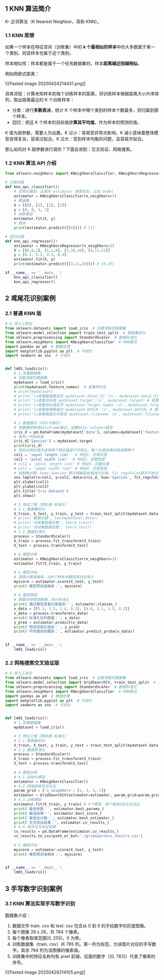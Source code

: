 ## 1 KNN 算法简介

K- 近邻算法（K Nearest Neighbor，简称 KNN）。

### 1.1 KNN 思想

如果一个样本在特征空间（训练集）中的 **k 个最相似的样本**中的大多数属于某一个类别，则该样本也属于这个类别。

样本相似性：样本都是属于一个任务数据集的，样本**距离越近则越相似**。

例如用欧式距离：

![[Pasted image 20250424214431.png]]

具体流程：计算未知样本到每个训练样本的距离，将训练样本根据距离大小升序排列，取出距离最近的 K 个训练样本：

- 分类：进行**多数表决**，统计 K 个样本中哪个类别的样本个数最多，则归属到那个样本。
- 回归：把这 K 个样本的目标值**计算其平均值**，作为样本的预测的值。

K 值为超参数，需要人为设置。K 过小：容易受异常点影响，K 减小意味着整体模型变得复杂，容易过拟合。K 过大：受到样本均衡的问题，且容易欠拟合。

那么如何对 K 超参数进行调优？下面会讲到：交叉验证、网格搜索。

### 1.2 KNN 算法 API 介绍

```python
from sklearn.neighbors import KNeighborsClassifier, KNeighborsRegressor

# 分类问题
def knn_api_classifier():
    # 实例化模型，这里的 estimator 随意改名，比如 model
    estimator = KNeighborsClassifier(n_neighbors=1)
    # 数据集
    X = [[0], [1], [2], [3]]
    y = [0, 0, 1, 1]
    # 训练模型
    estimator.fit(X, y)
    # 预测
    print(estimator.predict([[4]])) # [1]

# 回归问题
def knn_api_regressor():
    estimator = KNeighborsRegressor(n_neighbors=2)
    X = [[0,0,1], [1,1,0], [3,10,10], [4,11,12]]
    y = [0.1, 0.2, 0.3, 0.4]
    estimator.fit(X, y)
    print(estimator.predict([[3,11,10]])) # [0.35]

if __name__ == '__main__':
    knn_api_classifier()
    knn_api_regressor()
```

## 2 鸢尾花识别案例

### 2.1 普通 KNN 版

```python
# 0.导入工具包
from sklearn.datasets import load_iris  # 加载鸢尾花数据集
from sklearn.model_selection import train_test_split  # 数据集划分
from sklearn.preprocessing import StandardScaler  # 数据标准化
from sklearn.neighbors import KNeighborsClassifier  # KNN算法
import pandas as pd  # 数据处理
import matplotlib.pyplot as plt  # 可视化
import seaborn as sns  # 可视化


def lm01_loadiris():
    # 1.加载数据集
    # 加载鸢尾花数据集
    mydataset = load_iris()
    print(mydataset.feature_names)  # 查看特征名
    # print(mydataset)
    # print('\n查看数据集信息 mydataset.data[:5]：\n', mydataset.data[:5]) # 查看数据集信息，查看前5行
    # print('\n查看目标值 mydataset.target：\n', mydataset.target) # 查看目标值
    # print('\n查看目标值名字 mydataset.target_names：\n', mydataset.target_names) # 查看目标值名字
    # print('\n查看数据集描述 mydataset.DESCR：\n', mydataset.DESCR) # 查看数据集描述
    # print('\n查看数据文件路径 mydataset.filename：\n', mydataset.filename) # 数据文件路径

    # 2.数据展示（可以不展示）
    # 把数据转换成dataframe格式，设置data、columns属性
    iris_d = pd.DataFrame(mydataset['data'], columns=mydataset['feature_names'])
    # 再加一列目标值
    iris_d['Species'] = mydataset.target
    print(iris_d)
    # 然后从特征值中选择两个特征值进行可视化，哪个分类效果好就选哪两个
    col1 = 'sepal length (cm)'  # 特征1，花萼长度
    col2 = 'petal width (cm)'  # 特征2，花瓣宽度
    # col2 = 'petal length (cm)' # 特征3，花瓣长度
    # col2 = 'sepal width (cm)' # 特征4，花萼宽度
    # 绘制散点图，hue='Species'表示根据目标值进行分类，fit_reg=False表示不拟合回归曲线
    sns.lmplot(x=col1, y=col2, data=iris_d, hue='Species', fit_reg=False)
    plt.xlabel(col1)
    plt.ylabel(col2)
    plt.title('Iris Dataset')
    plt.show()

    # 3.特征工程（预处理-标准化）
    # 3.1.数据集划分
    X_train, X_test, y_train, y_test = train_test_split(mydataset.data, mydataset.target, test_size=0.3, random_state=22)
    # print('数据总数', len(mydataset.data))
    # print('训练集数据总数', len(X_train))
    # print('测试集数据总数', len(X_test))
    # 3.2.数据标准化
    process = StandardScaler()
    X_train = process.fit_transform(X_train)
    X_test = process.transform(X_test)
    
    # 4.模型训练
    estimator = KNeighborsClassifier(n_neighbors=3)
    estimator.fit(X_train, y_train)

    # 5.模型评估
    # 直接计算准确率，100个样本中模型预测对多少
    myscore = estimator.score(X_test, y_test)
    print('模型预测准确率：', myscore)
    
    # 6.模型预测
    # 需要对待预测数据，执行标准化
    print('通过模型查看分类类别：', estimator.classes_)
    x_data = [[5.1, 3.5, 1.4, 0.2], [4.6, 3.1, 1.5, 0.2]]
    x_data = process.transform(x_data)
    print('标准化后的数据：', x_data)
    y_pred = estimator.predict(x_data)
    print('预测鸢尾花类别：', y_pred)
    print('不同类别的概率：', estimator.predict_proba(x_data))
    

if __name__ == '__main__':
    lm01_loadiris()
```

### 2.2 网格搜索交叉验证版

```python
# 0.导入工具包
from sklearn.datasets import load_iris  # 加载鸢尾花数据集
from sklearn.model_selection import GridSearchCV, train_test_split  # 数据集划分
from sklearn.preprocessing import StandardScaler  # 数据标准化
from sklearn.neighbors import KNeighborsClassifier  # KNN算法
import pandas as pd  # 数据处理
import matplotlib.pyplot as plt  # 可视化
import seaborn as sns  # 可视化


def lm01_loadiris():
    # 1.加载数据集
    mydataset = load_iris()

    # 3.特征工程（预处理-标准化）
    # 3.1.数据集划分
    X_train, X_test, y_train, y_test = train_test_split(mydataset.data, mydataset.target, test_size=0.2, random_state=22)
    # 3.2.数据标准化
    process = StandardScaler()
    X_train = process.fit_transform(X_train)
    X_test = process.transform(X_test)
    
    # 4.模型训练
    # 4.1.初始化模型
    estimator = KNeighborsClassifier()   
    # 4.2.网格搜索交叉验证
    param_grid = {'n_neighbors': [1, 3, 5, 7]}
    estimator = GridSearchCV(estimator=estimator, param_grid=param_grid, cv=5) # 给estimator附魔，网格搜索交叉验证
    # 4.3.训练模型
    estimator.fit(X_train, y_train) # 4个模型，每个模型5折交叉验证
    print('最佳参数：', estimator.best_params_)
    print('最佳结果：', estimator.best_score_)
    print('最佳估计器：', estimator.best_estimator_)
    print('交叉验证结果：', estimator.cv_results_)
    # 4.4.保存交叉验证结果
    cv_results = pd.DataFrame(estimator.cv_results_)
    cv_results.to_csv(path_or_buf='./gridsearchcv_results.csv')
    
    # 5.模型评估
    myscore = estimator.score(X_test, y_test)
    print('模型预测准确率：', myscore)
    

if __name__ == '__main__':
    lm01_loadiris()
```

## 3 手写数字识别案例

### 3.1 KNN 算法实现手写数字识别

数据集介绍：

1. 数据文件 train. csv 和 test. csv 包含从 0 到 9 的手绘数字的灰度图像。
2. 每个图像 28 x 28，共 784 个像素。
3. 每个像素取值范围\[0, 255\]，0 为黑。
4. 训练数据集（train. csv）共 785 列。第一列为标签，为该图片对应的手写数字。其余 784 列为该图像的像素值。
5. 训练集中的特征名称均有 pixel 前缀，后面的数字（\[0, 783\]）代表了像素的序号。

![[Pasted image 20250426214105.png]]
